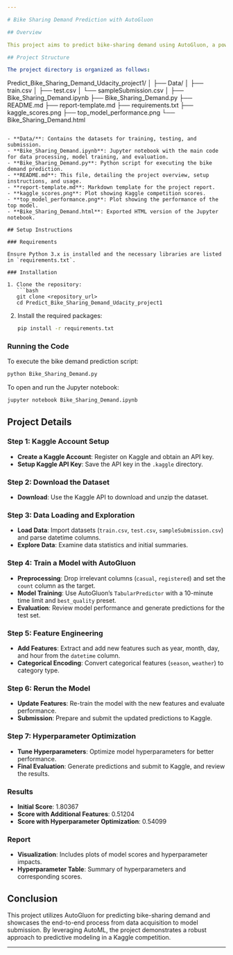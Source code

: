 ```yaml
---

# Bike Sharing Demand Prediction with AutoGluon

## Overview

This project aims to predict bike-sharing demand using AutoGluon, a powerful AutoML library. The process involves setting up Kaggle API access, downloading the dataset, preprocessing the data, and building predictive models. The project includes steps for data exploration, feature engineering, model training, hyperparameter optimization, and submission to the Kaggle competition.

## Project Structure

The project directory is organized as follows:

```
Predict_Bike_Sharing_Demand_Udacity_project1/
│
├── Data/
│   ├── train.csv
│   ├── test.csv
│   └── sampleSubmission.csv
│
├── Bike_Sharing_Demand.ipynb
├── Bike_Sharing_Demand.py
├── README.md
├── report-template.md
├── requirements.txt
├── kaggle_scores.png
├── top_model_performance.png
└── Bike_Sharing_Demand.html
```

- **Data/**: Contains the datasets for training, testing, and submission.
- **Bike_Sharing_Demand.ipynb**: Jupyter notebook with the main code for data processing, model training, and evaluation.
- **Bike_Sharing_Demand.py**: Python script for executing the bike demand prediction.
- **README.md**: This file, detailing the project overview, setup instructions, and usage.
- **report-template.md**: Markdown template for the project report.
- **kaggle_scores.png**: Plot showing Kaggle competition scores.
- **top_model_performance.png**: Plot showing the performance of the top model.
- **Bike_Sharing_Demand.html**: Exported HTML version of the Jupyter notebook.

## Setup Instructions

### Requirements

Ensure Python 3.x is installed and the necessary libraries are listed in `requirements.txt`.

### Installation

1. Clone the repository:
   ```bash
   git clone <repository_url>
   cd Predict_Bike_Sharing_Demand_Udacity_project1
   ```

2. Install the required packages:
   ```bash
   pip install -r requirements.txt
   ```

### Running the Code

To execute the bike demand prediction script:

```bash
python Bike_Sharing_Demand.py
```

To open and run the Jupyter notebook:

```bash
jupyter notebook Bike_Sharing_Demand.ipynb
```

## Project Details

### Step 1: Kaggle Account Setup

- **Create a Kaggle Account**: Register on Kaggle and obtain an API key.
- **Setup Kaggle API Key**: Save the API key in the `.kaggle` directory.

### Step 2: Download the Dataset

- **Download**: Use the Kaggle API to download and unzip the dataset.

### Step 3: Data Loading and Exploration

- **Load Data**: Import datasets (`train.csv`, `test.csv`, `sampleSubmission.csv`) and parse datetime columns.
- **Explore Data**: Examine data statistics and initial summaries.

### Step 4: Train a Model with AutoGluon

- **Preprocessing**: Drop irrelevant columns (`casual`, `registered`) and set the `count` column as the target.
- **Model Training**: Use AutoGluon’s `TabularPredictor` with a 10-minute time limit and `best_quality` preset.
- **Evaluation**: Review model performance and generate predictions for the test set.

### Step 5: Feature Engineering

- **Add Features**: Extract and add new features such as year, month, day, and hour from the `datetime` column.
- **Categorical Encoding**: Convert categorical features (`season`, `weather`) to category type.

### Step 6: Rerun the Model

- **Update Features**: Re-train the model with the new features and evaluate performance.
- **Submission**: Prepare and submit the updated predictions to Kaggle.

### Step 7: Hyperparameter Optimization

- **Tune Hyperparameters**: Optimize model hyperparameters for better performance.
- **Final Evaluation**: Generate predictions and submit to Kaggle, and review the results.

### Results

- **Initial Score**: 1.80367
- **Score with Additional Features**: 0.51204
- **Score with Hyperparameter Optimization**: 0.54099

### Report

- **Visualization**: Includes plots of model scores and hyperparameter impacts.
- **Hyperparameter Table**: Summary of hyperparameters and corresponding scores.

## Conclusion

This project utilizes AutoGluon for predicting bike-sharing demand and showcases the end-to-end process from data acquisition to model submission. By leveraging AutoML, the project demonstrates a robust approach to predictive modeling in a Kaggle competition.

---
```

